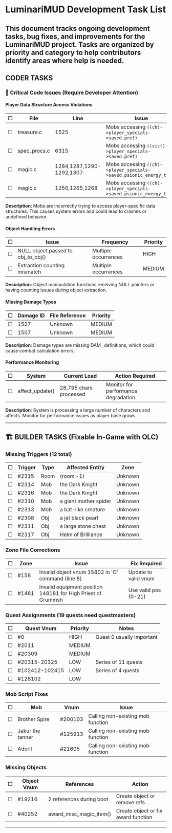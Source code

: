 # LuminariMUD Development Task List

This document tracks ongoing development tasks, bug fixes, and improvements for the LuminariMUD project. Tasks are organized by priority and category to help contributors identify areas where help is needed.
---

## CODER TASKS

### 🚨 Critical Code Issues (Require Developer Attention)

#### Player Data Structure Access Violations
| ☐ | File | Line | Issue | Priority |
|---|------|------|-------|----------|
| ☐ | treasure.c | 1525 | Mobs accessing `((ch)->player_specials->saved.pref)` | HIGH |
| ☐ | spec_procs.c | 6315 | Mobs accessing `((vict)->player_specials->saved.pref)` | HIGH |
| ☐ | magic.c | 1284,1287,1290-1292,1307 | Mobs accessing `((ch)->player_specials->saved.psionic_energy_type)` | HIGH |
| ☐ | magic.c | 1250,1265,1268 | Mobs accessing `((ch)->player_specials->saved.psionic_energy_type)` | HIGH |

**Description**: Mobs are incorrectly trying to access player-specific data structures. This causes system errors and could lead to crashes or undefined behavior.

#### Object Handling Errors
| ☐ | Issue | Frequency | Priority |
|---|-------|-----------|----------|
| ☐ | NULL object passed to obj_to_obj() | Multiple occurrences | HIGH |
| ☐ | Extraction counting mismatch | Multiple occurrences | MEDIUM |

**Description**: Object manipulation functions receiving NULL pointers or having counting issues during object extraction.

#### Missing Damage Types
| ☐ | Damage ID | File Reference | Priority |
|---|-----------|----------------|----------|
| ☐ | 1527 | Unknown | MEDIUM |
| ☐ | 1507 | Unknown | MEDIUM |

**Description**: Damage types are missing DAM_ definitions, which could cause combat calculation errors.

#### Performance Monitoring
| ☐ | System | Current Load | Action Required |
|---|--------|--------------|-----------------|
| ☐ | affect_update() | 28,795 chars processed | Monitor for performance degradation |

**Description**: System is processing a large number of characters and affects. Monitor for performance issues as player base grows.

---

## 🏗️ BUILDER TASKS (Fixable In-Game with OLC)

### Missing Triggers (12 total)

| ☐ | Trigger | Type | Affected Entity | Zone |
|---|---------|------|-----------------|------|
| ☐ | #2315 | Room | (room:-1) | Unknown |
| ☐ | #2314 | Mob | the Dark Knight | Unknown |
| ☐ | #2316 | Mob | the Dark Knight | Unknown |
| ☐ | #2310 | Mob | a giant mother spider | Unknown |
| ☐ | #2313 | Mob | a bat-like creature | Unknown |
| ☐ | #2308 | Obj | a jet black pearl | Unknown |
| ☐ | #2311 | Obj | a large stone chest | Unknown |
| ☐ | #2317 | Obj | Helm of Brilliance | Unknown |

### Zone File Corrections

| ☐ | Zone | Issue | Fix Required |
|---|------|-------|--------------|
| ☐ | #158 | Invalid object vnum 15802 in 'O' command (line 8) | Update to valid vnum |
| ☐ | #1481 | Invalid equipment position 148181 for High Priest of Grummsh | Use valid pos (0-21) |

### Quest Assignments (19 quests need questmasters)

| ☐ | Quest Vnum | Priority | Notes |
|---|------------|----------|-------|
| ☐ | #0 | HIGH | Quest 0 usually important |
| ☐ | #2011 | MEDIUM | |
| ☐ | #20309 | MEDIUM | |
| ☐ | #20315-20325 | LOW | Series of 11 quests |
| ☐ | #102412-102415 | LOW | Series of 4 quests |
| ☐ | #128102 | LOW | |

### Mob Script Fixes

| ☐ | Mob | Vnum | Issue |
|---|-----|------|-------|
| ☐ | Brother Spire | #200103 | Calling non-existing mob function |
| ☐ | Jakur the tanner | #125913 | Calling non-existing mob function |
| ☐ | Adoril | #21605 | Calling non-existing mob function |

### Missing Objects

| ☐ | Object Vnum | References | Action |
|---|-------------|------------|---------|
| ☐ | #19216 | 2 references during boot | Create object or remove refs |
| ☐ | #40252 | award_misc_magic_item() | Create object or fix award function |

---
